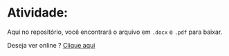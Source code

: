 # Atividade:

Aqui no repositório, você encontrará o arquivo em `.docx` e `.pdf` para baixar.

Deseja ver online ? [Clique aqui](https://docs.google.com/document/d/1jY7sGN4tA18EHT2ljegVVkfTznblZ_am31kjayTEUFE/edit?pli=1)
